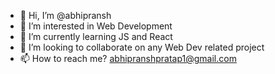 - 👋 Hi, I’m @abhipransh
- 👀 I’m interested in Web Development
- 🌱 I’m currently learning JS and React
- 💞️ I’m looking to collaborate on any Web Dev related project
- 📫 How to reach me? abhipranshpratap1@gmail.com

<!---
abhipransh/abhipransh is a ✨ special ✨ repository because its `README.md` (this file) appears on your GitHub profile.
You can click the Preview link to take a look at your changes.
--->
